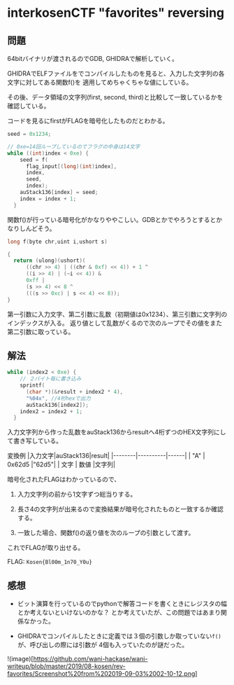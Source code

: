 # interkosenCTF "favorites" reversing

## 問題

64bitバイナリが渡されるのでGDB, GHIDRAで解析していく。

GHIDRAでELFファイルをでコンパイルしたものを見ると、入力した文字列の各文字に対してある関数f()を
適用してめちゃくちゃな値にしている。

その後、データ領域の文字列(first, second, third)と比較して一致しているかを確認している。

コードを見るにfirstがFLAGを暗号化したものだとわかる。

```c
seed = 0x1234;

// 0xe=14回ループしているのでフラグの中身は14文字
while ((int)index < 0xe) {
    seed = f(
      flag_input[(long)(int)index],
      index,
      seed,
      index);
    auStack136[index] = seed;
    index = index + 1;
  }
```

関数f()が行っている暗号化がかなりややこしい。GDBとかでやろうとするとかなりしんどそう。

```c
long f(byte chr,uint i,ushort s)

{
  return (ulong)(ushort)(
      ((chr >> 4) | ((chr & 0xf) << 4)) + 1 ^
      ((i >> 4) | (~i << 4)) &
      0xff |
      (s >> 4) << 8 ^
      (((s >> 0xc) | s << 4) << 8));
}
```

第一引数に入力文字、第二引数に乱数（初期値は0x1234）、第三引数に文字列のインデックスが入る。
返り値として乱数がくるので次のループでその値をまた第二引数に取っている。

## 解法

```c
while (index2 < 0xe) {
    // ２バイト毎に書き込み
    sprintf(
      (char *)(&result + index2 * 4),
      "%04x", //4桁hexで出力
      auStack136[index2]);
    index2 = index2 + 1;
  }
```

入力文字列から作った乱数をauStack136からresultへ4桁ずつのHEX文字列にして書き写している。

変換例
|入力文字|auStack136|result|
|--------|----------|------|
|  "A"   | 0x62d5   |"62d5"|
| 文字   | 数値     |文字列|

暗号化されたFLAGはわかっているので、

1. 入力文字列の前から1文字ずつ総当りする。

1. 長さ4の文字列が出来るので変換結果が暗号化されたものと一致するか確認する。

1. 一致した場合、関数f()の返り値を次のループの引数として渡す。

これでFLAGが取り出せる。

FLAG: `Kosen{Bl00m_1n70_Y0u}`

## 感想
* ビット演算を行っているのでpythonで解答コードを書くときにレジスタの幅とか考えないといけないのかな？
とか考えていたが、この問題ではあまり関係なかった。

* GHIDRAでコンパイルしたときに定義では３個の引数しか取っていない`f()`が、呼び出しの際には引数が
4個も入っていたのが謎だった。

!(image)[https://github.com/wani-hackase/wani-writeup/blob/master/2019/08-kosen/rev-favorites/Screenshot%20from%202019-09-03%2002-10-12.png]
